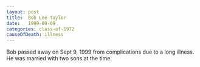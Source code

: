 ```yaml
---
layout: post
title:  Bob Lee Taylor
date:   1999-09-09
categories: class-of-1972
causeOfDeath: illness
---
```

Bob passed away on Sept 9, 1999 from complications due to a long illness. He was married with two sons at the time.
